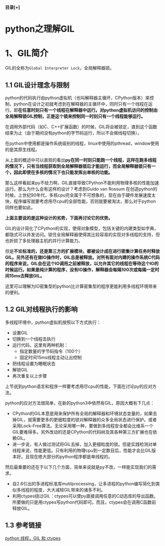 <div class="BlogAnchor">
   <p>
   <b id="AnchorContentToggle" title="收起" style="cursor:pointer;">目录[+]</b>
   </p>
  <div class="AnchorContent" id="AnchorContent"> </div>
</div>

# python之理解GIL

# 1、GIL简介

GIL的全称为`Global Interpreter Lock`，全局解释器锁。

## 1.1 GIL设计理念与限制

python的代码执行由python虚拟机（也叫解释器主循环，CPython版本）来控制，python在设计之初就考虑到在解释器的主循环中，同时只有一个线程在运行。即**在任意时刻只有一个线程在解释器中运行。对python虚拟机访问的控制由全局解释锁GIL控制，正是这个锁来控制同一时刻只有一个线程能够运行。**

在调用外部代码（如C、C++扩展函数）的时候，GIL将会被锁定，直到这个函数结束为止（由于期间没有python的字节码运行，所以不会做线程切换）。

在python中使用都是操作系统级别的线程，linux中使用的pthread，window使用的是其原生线程。

从上面的概述中可以直观的看出**py在同一时刻只能跑一个线程，这样在跑多线程的情况下，只有当线程获取到全局解释器锁后才能运行，而全局解释器锁只有一个，因此即使在多核的情况下也只能发挥出单核的功能。**

那么这样看起来py不给力啊，GIL直接导致CPython不能利用物理多核的性能加速运行。那么为什么会有这样的设计？考虑到Guido van Rossum 在创造python的时候，上世纪90年代，多核cpu完全属于不可想象的，现在由于硬件发展速度太快，程序编写就要考虑用尽cpu的全部性能，否则就要被淘汰，那么对于python同样也要如此。

**上面主要说的是这种设计的劣势，下面再讨论它的优势。**

GIL的设计简化了CPython的实现，使得对象模型，包括关键的内建类型如字典，都隐式可以并发访问。锁住全局解释器使得其比较容易的实现对多线程的支持，但也折损了多处理器主机的并行计算能力。

但是**不论标准的，还是第三方的扩展模块，都被设计成在进行密集计算任务时释放GIL。另外还有在做IO操作时，GIL总是被释放。对所有面对内建的操作系统C代码的程序来说，GIL会在这个IO调用之前被释放，以允许其它的线程在等待这个IO的时候运行。如果是纯计算的程序，没有IO操作，解释器会每隔100次或每隔一定时间15ms去释放GIL。**

这里可以理解为IO密集型的python比计算密集型的程序更能利用多线程环境带来的便利。

## 1.2 GIL对线程执行的影响

多线程环境中，python虚拟机按照以下方式执行：

- 设置GIL
- 切换到一个线程去执行
- 运行代码，这里有两种机制：
	- 指定数量的字节码指令（100个）
	- 固定时间15ms线程主动让出控制
- 把线程设置为睡眠状态
- 解锁GIL
- 再次重复以上步骤

上节说到python语言和程序一样要考虑用尽cpu的性能，下面在讨论py的应对方法。

python的应对方法很简单，在新的python3中依然有GIL，原因大概有下几点：

- CPython的GIL本意是用来保护所有全局的解释器和环境状态变量的，如果去掉GIL，就需要更多的更细粒度的锁对解释器的众多全局状态进行保护。或者采用Lock-Free算法。无论采用哪一种，要做到多线程安全都会比维系一个GIL要难得多。另外改动的还是CPython的代码树及其各种第三方扩展也在依赖GIL。
- 进一步说，有人做过测试将GIL去掉，加入更细粒度的锁。但是实践检测对单线程来说，性能更低。只有利用的物理cpu到一定数目后，性能才会比GIL版本好。且现在绝大部分的python程序都是单线程的。

然后最重要的还在于以下几个方面，简单来说就是py不改，一样能实现我们的需求。

- 自2.6引出的多进程标准库mutilprocessing，让多进程的python编写简化到类似多线程的程度，大大减轻GIL带来的诸多不利。
- 利用ctypes绕过GIL：ctypes可以使py直接调用任意的C动态库的导出函数。所要做的只是用ctypes写python代码即可。而且，ctypes会在调用C函数前释放GIL。

## 1.3 参考链接

[python 线程，GIL 和 ctypes](http://zhuoqiang.me/python-thread-gil-and-ctypes.html)









